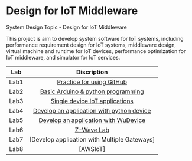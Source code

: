 # Design for IoT Middleware
System Design Topic - Design for IoT Middleware

This project is aim to develop system software for IoT systems, including performance requirement design for IoT systems, middleware design, virtual machine and runtime for IoT devices, performance optimization for IoT middleware, and simulator for IoT services.

|Lab|Discription|
|:---:|:----:|
|Lab1|[Practice for using GitHub](/Lab1)|
|Lab2|[Basic Arduino & python programming](/Lab2)|
|Lab3|[Single device IoT applications](/Lab3)|
|Lab4|[Develop an application with python device](/Lab4)|
|Lab5|[Develop an application with WuDevice](/Lab5)|
|Lab6|[Z-Wave Lab](/Lab6)|
|Lab7|[Develop application with Multiple Gateways]|
|Lab8|[AWSIoT]|
